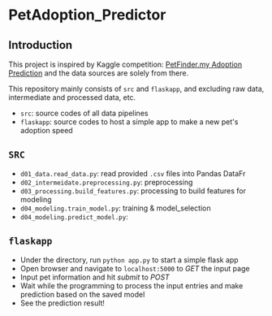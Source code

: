 # PetAdoption_Predictor

## Introduction

This project is inspired by Kaggle competition: [PetFinder.my Adoption Prediction](https://www.kaggle.com/c/petfinder-adoption-prediction/) and the data sources are solely from there. 

This repository mainly consists of `src` and `flaskapp`, and excluding raw data, intermediate and processed data, etc.
* `src`: source codes of all data pipelines
* `flaskapp`: source codes to host a simple app to make a new pet's adoption speed

## `SRC`
* `d01_data.read_data.py`: read provided `.csv` files into Pandas DataFr
* `d02_intermeidate.preprocessing.py`: preprocessing
* `d03_processing.build_features.py`: processing to build features for modeling
* `d04_modeling.train_model.py`: training & model_selection
* `d04_modeling.predict_model.py`: 

## `flaskapp`

* Under the directory, run `python app.py` to start a simple flask app
* Open browser and navigate to `localhost:5000` to *GET* the input page
* Input pet information and hit *submit* to *POST*
* Wait while the programming to process the input entries and make prediction based on the saved model
* See the prediction result!